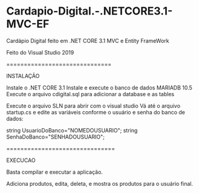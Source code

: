 # Cardapio-Digital.-.NETCORE3.1-MVC-EF
Cardápio Digital feito em .NET CORE 3.1 MVC e Entity FrameWork

Feito do Visual Studio 2019

==============================

INSTALAÇÃO

Instale o .NET CORE 3.1
Instale e execute o banco de dados MARIADB 10.5
Execute o arquivo cdigital.sql para adicionar a database e as tables

Execute o arquivo SLN para abrir com o visual studio
Vá até o arquivo startup.cs e edite as variáveis conforme o usuário e senha do banco de dados:

string UsuarioDoBanco="NOMEDOUSUARIO";
string SenhaDoBanco="SENHADOUSUARIO";

===============================

EXECUCAO

Basta compilar e executar a aplicação.

Adiciona produtos, edita, deleta, e mostra os produtos para o usuário final.
